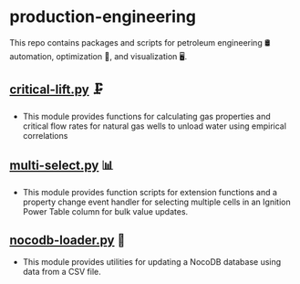 # production-engineering

This repo contains packages and scripts for petroleum engineering 🛢️ automation, optimization 🔬, and visualization 🖥️.

## [critical-lift.py](https://github.com/tysontrail/production-engineering/blob/0f1636a0b2b1e2d41553a3088c6d3ba2ea3318c8/critical-lift.py) 🗜️
- This module provides functions for calculating gas properties and critical flow rates for natural gas wells to unload water using empirical correlations

## [multi-select.py](https://github.com/tysontrail/production-engineering/blob/main/multi-select.py) 📊
- This module provides function scripts for extension functions and a property change event handler for selecting multiple cells in an Ignition Power Table column for bulk value updates.

## [nocodb-loader.py](https://github.com/tysontrail/production-engineering/blob/main/nocodb-loader.py) 💾
- This module provides utilities for updating a NocoDB database using data from a CSV file.

